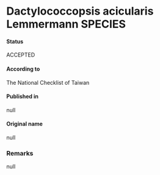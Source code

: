 Dactylococcopsis acicularis Lemmermann SPECIES
=======

#### Status
ACCEPTED

#### According to
The National Checklist of Taiwan

#### Published in
null

#### Original name
null

### Remarks
null